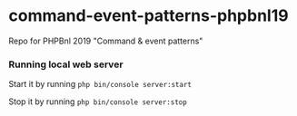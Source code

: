 # command-event-patterns-phpbnl19
Repo for PHPBnl 2019 "Command &amp; event patterns"



### Running local web server

Start it by running 
`php bin/console server:start`

Stop it by running 
`php bin/console server:stop`


